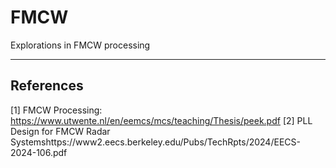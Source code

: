 # FMCW
Explorations in FMCW processing 



--- 
## References
[1] FMCW Processing: https://www.utwente.nl/en/eemcs/mcs/teaching/Thesis/peek.pdf
[2] PLL Design for FMCW Radar Systemshttps://www2.eecs.berkeley.edu/Pubs/TechRpts/2024/EECS-2024-106.pdf